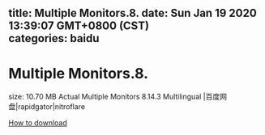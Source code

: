 
title: Multiple Monitors.8.
date: Sun Jan 19 2020 13:39:07 GMT+0800 (CST)    
categories: baidu
---

# Multiple Monitors.8.
size: 10.70 MB
 Actual Multiple Monitors 8.14.3 Multilingual |百度网盘|rapidgator|nitroflare
 

[How to download](https://bpcam.bemobtrk.com/go/2ceec3aa-1ca2-46d6-b9ff-aaa5c184517c?jno=3032)